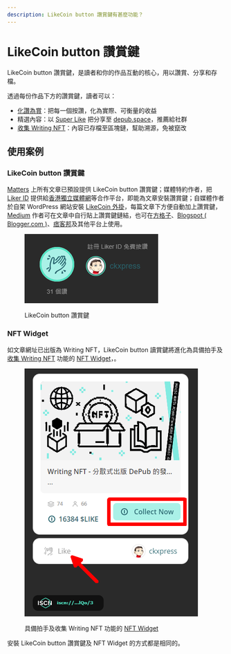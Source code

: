 ```yaml
---
description: LikeCoin button 讚賞鍵有甚麼功能？
---
```


# LikeCoin button 讚賞鍵

LikeCoin button 讚賞鍵，是讀者和你的作品互動的核心，用以讚賞、分享和存檔。

透過每份作品下方的讚賞鍵，讀者可以：

* [化讚為賞](../liker-land/like.md)：把每一個按讚，化為實際、可衡量的收益
* 精選內容：以 [Super Like](../liker-land/superlike.md) 把分享至 [depub.space](../depub.space/)，推薦給社群
* [收集 Writing NFT](../../guides/writing-nft/collect-writing-nft.md)：內容已存檔至區塊鏈，幫助溯源，免被竄改

## 使用案例

### LikeCoin button 讚賞鍵

[Matters](https://matters.news) 上所有文章已預設提供 LikeCoin button 讚賞鍵；媒體特約作者，把 [Liker ID](../liker-id/) 提供給[香港獨立媒體網](https://www.inmediahk.net/)等合作平台，即能為文章安裝讚賞鍵；自媒體作者於自架 WordPress 網站安裝 [LikeCoin 外掛](https://zh-hk.wordpress.org/plugins/likecoin/)，每篇文章下方便自動加上讚賞鍵，[Medium](https://medium.com) 作者可在文章中自行貼上讚賞鍵鏈結，也可在[方格子](https://vocus.cc/)、[Blogspot ( Blogger.com )](https://www.blogger.com/)、[痞客邦](https://appmarket.pixnet.tw/#!/addon/1331)及其他平台上使用。‌



<figure><img src="../../.gitbook/assets/LikeCoin button.png" alt=""><figcaption><p>LikeCoin button 讚賞鍵</p></figcaption></figure>

### NFT Widget

如文章網址已出版為 Writing NFT，LikeCoin button 讀賞鍵將進化為具備拍手及 [收集 Writing NFT](../../guides/writing-nft/collect-writing-nft.md) 功能的 [NFT Widget](../../guides/writing-nft/nft-widget.md)，。

<figure><img src="../../.gitbook/assets/LikeCoin button with Writing NFT.png" alt=""><figcaption><p>具備拍手及收集 Writing NFT 功能的  <a href="../../guides/writing-nft/nft-widget.md">NFT Widget</a></p></figcaption></figure>

安裝 LikeCoin button 讚賞鍵及 NFT Widget 的方式都是相同的。
